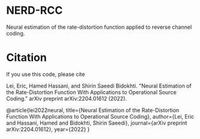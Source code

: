# NERD-RCC
Neural estimation of the rate-distortion function applied to reverse channel coding. 

# Citation
If you use this code, please cite 

Lei, Eric, Hamed Hassani, and Shirin Saeedi Bidokhti. "Neural Estimation of the Rate-Distortion Function With Applications to Operational Source Coding." arXiv preprint arXiv:2204.01612 (2022).

  @article{lei2022neural,
    title={Neural Estimation of the Rate-Distortion Function With Applications to Operational Source Coding},
    author={Lei, Eric and Hassani, Hamed and Bidokhti, Shirin Saeedi},
    journal={arXiv preprint arXiv:2204.01612},
    year={2022}
  }


